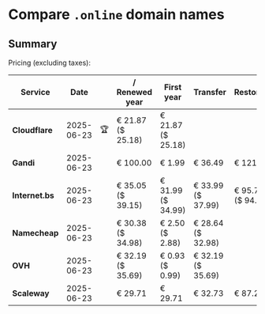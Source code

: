 # Compare `.online` domain names

## Summary

Pricing (excluding taxes):

| Service | Date |  | / Renewed year | First year | Transfer | Restoration |
|--|--|--|--|--|--|--|
| **Cloudflare** | 2025-06-23 | 🏆 | € 21.87<br>($ 25.18) | € 21.87<br>($ 25.18) |  |  |
| **Gandi** | 2025-06-23 |  | € 100.00 | € 1.99 | € 36.49 | € 121.66 |
| **Internet.bs** | 2025-06-23 |  | € 35.05<br>($ 39.15) | € 31.99<br>($ 34.99) | € 33.99<br>($ 37.99) | € 95.75<br>($ 94.49) |
| **Namecheap** | 2025-06-23 |  | € 30.38<br>($ 34.98) | € 2.50<br>($ 2.88) | € 28.64<br>($ 32.98) |  |
| **OVH** | 2025-06-23 |  | € 32.19<br>($ 35.69) | € 0.93<br>($ 0.99) | € 32.19<br>($ 35.69) |  |
| **Scaleway** | 2025-06-23 |  | € 29.71 | € 29.71 | € 32.73 | € 87.26 |
